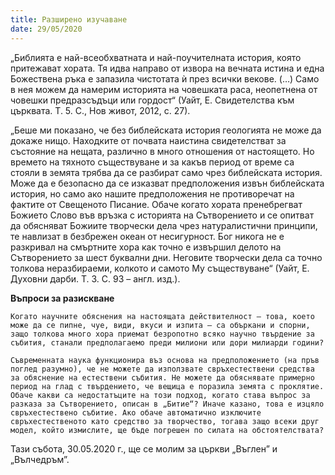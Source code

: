 ```yaml
---
title: Разширено изучаване
date: 29/05/2020
---
```


„Библията е най-всеобхватната и най-поучителната история, която притежават хората. Тя идва направо от извора на вечната истина и една Божествена ръка е запазила чистотата ѝ през всички векове. (…) Само в нея можем да намерим историята на човешката раса, неопетнена от човешки предразсъдъци или гордост“ (Уайт, Е. Свидетелства към църквата. Т. 5. С., Нов живот, 2012, с. 27).

„Беше ми показано, че без библейската история геологията не може да докаже нищо. Находките от почвата наистина свидетелстват за състояние на нещата, различно в много отношения от настоящето. Но времето на тяхното съществуване и за какъв период от време са стояли в земята трябва да се разбират само чрез библейската история. Може да е безопасно да се изказват предположения извън библейската история, но само ако нашите предположения не противоречат на фактите от Свещеното Писание. Обаче когато хората пренебрегват Божието Слово във връзка с историята на Сътворението и се опитват да обясняват Божиите творчески дела чрез натуралистични принципи, те навлизат в безбрежен океан от несигурност. Бог никога не е разкривал на смъртните хора как точно е извършил делото на Сътворението за шест буквални дни. Неговите творчески дела са точно толкова неразбираеми, колкото и самото Му съществуване“ (Уайт, Е. Духовни дарби. Т. 3. С. 93 – англ. изд.).

**Въпроси за разискване**

`Когато научните обяснения на настоящата действителност – това, което може да се пипне, чуе, види, вкуси и изпита – са объркани и спорни, защо толкова много хора приемат безропотно всяко научно твърдение за събития, станали предполагаемо преди милиони или дори милиарди години?`

`Съвременната наука функционира въз основа на предположението (на пръв поглед разумно), че не можете да използвате свръхестествени средства за обяснение на естествени събития. Не можете да обяснявате примерно период на глад с твърдението, че вещица е поразила земята с проклятие. Обаче какви са недостатъците на този подход, когато става въпрос за разказа за Сътворението, описан в „Битие“? Иначе казано, това е изцяло свръхестествено събитие. Ако обаче автоматично изключите свръхестественото като средство за творчество, тогава защо всеки друг модел, който измислите, ще бъде погрешен по силата на обстоятелствата?`

Тази събота, 30.05.2020 г., ще се молим за църкви „Въглен” и „Вълчедръм”.